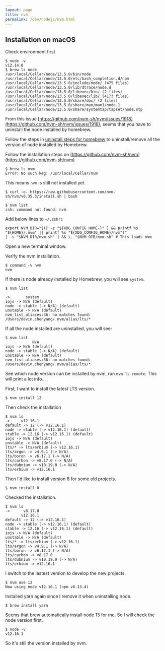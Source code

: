 ```yaml
---
layout: page
title: nvm
permalink: /dev/nodejs/nvm.html
---
```


## Installation on macOS

Check environment first

```
$ node -v
v12.14.0
$ brew ls node
/usr/local/Cellar/node/13.5.0/bin/node
/usr/local/Cellar/node/13.5.0/etc/bash_completion.d/npm
/usr/local/Cellar/node/13.5.0/include/node/ (475 files)
/usr/local/Cellar/node/13.5.0/lib/dtrace/node.d
/usr/local/Cellar/node/13.5.0/libexec/bin/ (2 files)
/usr/local/Cellar/node/13.5.0/libexec/lib/ (4173 files)
/usr/local/Cellar/node/13.5.0/share/doc/ (2 files)
/usr/local/Cellar/node/13.5.0/share/man/man1/node.1
/usr/local/Cellar/node/13.5.0/share/systemtap/tapset/node.stp
```

From this issue [https://github.com/nvm-sh/nvm/issues/1918](https://github.com/nvm-sh/nvm/issues/1918), seems that you have to uninstall the node installed by homebrew.

Follow the steps in [uninstall steps for homebrew](/dev/nodejs/nodejs-macos-install.html) to uninstall/remove all the version of node installed by Homebrew.

Follow the installation steps on [https://github.com/nvm-sh/nvm](https://github.com/nvm-sh/nvm)

```
$ brew ls nvm
Error: No such keg: /usr/local/Cellar/nvm
```

This means `nvm` is still not installed yet.

```
$ curl -o- https://raw.githubusercontent.com/nvm-sh/nvm/v0.35.3/install.sh | bash
```

```
$ nvm list
zsh: command not found: nvm
```

Add below lines to `~/.zshrc`

```
export NVM_DIR="$([ -z "${XDG_CONFIG_HOME-}" ] && printf %s "${HOME}/.nvm" || printf %s "${XDG_CONFIG_HOME}/nvm")"
[ -s "$NVM_DIR/nvm.sh" ] && \. "$NVM_DIR/nvm.sh" # This loads nvm
```

Open a new terminal window.

Verify the nvm installation.

```
$ command -v nvm
nvm
```

If there is node already installed by Homebrew, you will see `system`.

```
$ nvm list

->       system
iojs -> N/A (default)
node -> stable (-> N/A) (default)
unstable -> N/A (default)
nvm_list_aliases:36: no matches found: /Users/devin.chenyang/.nvm/alias/lts/*
```

If all the node installed are uninstalled, you will see:

```
$ nvm list
            N/A
iojs -> N/A (default)
node -> stable (-> N/A) (default)
unstable -> N/A (default)
nvm_list_aliases:36: no matches found: /Users/devin.chenyang/.nvm/alias/lts/*
```

See which node version can be installed by nvm, run `nvm ls-remote`. This will print a lot info...

First, I want to install the latest LTS version.

```
$ nvm install 12
```

Then check the installation

```
$ nvm ls
->     v12.16.1
default -> 12 (-> v12.16.1)
node -> stable (-> v12.16.1) (default)
stable -> 12.16 (-> v12.16.1) (default)
iojs -> N/A (default)
unstable -> N/A (default)
lts/* -> lts/erbium (-> v12.16.1)
lts/argon -> v4.9.1 (-> N/A)
lts/boron -> v6.17.1 (-> N/A)
lts/carbon -> v8.17.0 (-> N/A)
lts/dubnium -> v10.19.0 (-> N/A)
lts/erbium -> v12.16.1
```

Then I'd like to install version 8 for some old projects.

```
$ nvm install 8
```

Checked the installation.

```
$ nvm ls
->      v8.17.0
       v12.16.1
default -> 12 (-> v12.16.1)
node -> stable (-> v12.16.1) (default)
stable -> 12.16 (-> v12.16.1) (default)
iojs -> N/A (default)
unstable -> N/A (default)
lts/* -> lts/erbium (-> v12.16.1)
lts/argon -> v4.9.1 (-> N/A)
lts/boron -> v6.17.1 (-> N/A)
lts/carbon -> v8.17.0
lts/dubnium -> v10.19.0 (-> N/A)
lts/erbium -> v12.16.1
```

I switch to the lastest version to develop the new projects.

```
$ nvm use 12
Now using node v12.16.1 (npm v6.13.4)
```

Installed yarn again since I remove it when uninstalling node.

```
$ brew install yarn
```

Seems that brew automatically install node 13 for me. So I will check the node version first.

```
$ node -v
v12.16.1
```

So it's still the version installed by nvm.
